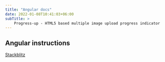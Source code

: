 ```yaml
---
title: "Angular docs"
date: 2022-01-08T10:41:03+06:00
subTitle: >
    Progress-up - HTML5 based multiple image upload progress indicator angular plugin manual
---
```


## Angular instructions

[Stackblitz](https://angular-ivy-pu628h.stackblitz.io)
